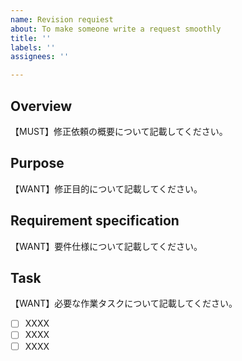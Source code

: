 ```yaml
---
name: Revision requiest
about: To make someone write a request smoothly
title: ''
labels: ''
assignees: ''

---
```


## Overview
【MUST】修正依頼の概要について記載してください。

## Purpose
【WANT】修正目的について記載してください。

## Requirement specification
【WANT】要件仕様について記載してください。

## Task
【WANT】必要な作業タスクについて記載してください。
- [ ] XXXX
- [ ] XXXX
- [ ] XXXX
